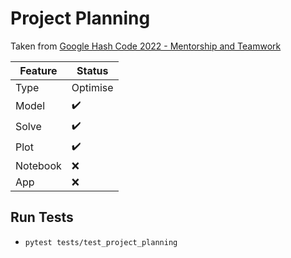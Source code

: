 # Project Planning

Taken from [Google Hash Code 2022 - Mentorship and Teamwork](
https://codingcompetitions.withgoogle.com/hashcode/round/00000000008caae7)


| Feature | Status |
| ------- | ------ |
| Type | Optimise |
| Model   | :heavy_check_mark: |
| Solve   | :heavy_check_mark: |
| Plot | :heavy_check_mark: |
| Notebook | :x: |
| App | :x: |


## Run Tests
- `pytest tests/test_project_planning`
